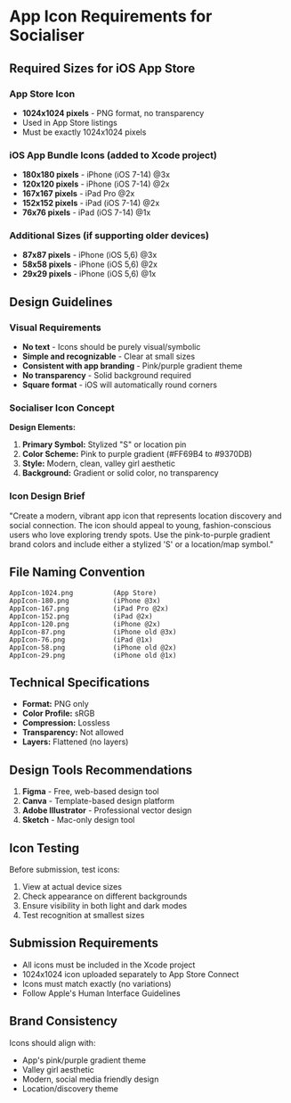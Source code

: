 # App Icon Requirements for Socialiser

## Required Sizes for iOS App Store

### App Store Icon
- **1024x1024 pixels** - PNG format, no transparency
- Used in App Store listings
- Must be exactly 1024x1024 pixels

### iOS App Bundle Icons (added to Xcode project)
- **180x180 pixels** - iPhone (iOS 7-14) @3x
- **120x120 pixels** - iPhone (iOS 7-14) @2x
- **167x167 pixels** - iPad Pro @2x
- **152x152 pixels** - iPad (iOS 7-14) @2x
- **76x76 pixels** - iPad (iOS 7-14) @1x

### Additional Sizes (if supporting older devices)
- **87x87 pixels** - iPhone (iOS 5,6) @3x
- **58x58 pixels** - iPhone (iOS 5,6) @2x
- **29x29 pixels** - iPhone (iOS 5,6) @1x

## Design Guidelines

### Visual Requirements
- **No text** - Icons should be purely visual/symbolic
- **Simple and recognizable** - Clear at small sizes
- **Consistent with app branding** - Pink/purple gradient theme
- **No transparency** - Solid background required
- **Square format** - iOS will automatically round corners

### Socialiser Icon Concept
**Design Elements:**
1. **Primary Symbol:** Stylized "S" or location pin
2. **Color Scheme:** Pink to purple gradient (#FF69B4 to #9370DB)
3. **Style:** Modern, clean, valley girl aesthetic
4. **Background:** Gradient or solid color, no transparency

### Icon Design Brief
"Create a modern, vibrant app icon that represents location discovery and social connection. The icon should appeal to young, fashion-conscious users who love exploring trendy spots. Use the pink-to-purple gradient brand colors and include either a stylized 'S' or a location/map symbol."

## File Naming Convention
```
AppIcon-1024.png          (App Store)
AppIcon-180.png           (iPhone @3x)
AppIcon-167.png           (iPad Pro @2x)
AppIcon-152.png           (iPad @2x)
AppIcon-120.png           (iPhone @2x)
AppIcon-87.png            (iPhone old @3x)
AppIcon-76.png            (iPad @1x)
AppIcon-58.png            (iPhone old @2x)
AppIcon-29.png            (iPhone old @1x)
```

## Technical Specifications
- **Format:** PNG only
- **Color Profile:** sRGB
- **Compression:** Lossless
- **Transparency:** Not allowed
- **Layers:** Flattened (no layers)

## Design Tools Recommendations
1. **Figma** - Free, web-based design tool
2. **Canva** - Template-based design platform
3. **Adobe Illustrator** - Professional vector design
4. **Sketch** - Mac-only design tool

## Icon Testing
Before submission, test icons:
1. View at actual device sizes
2. Check appearance on different backgrounds
3. Ensure visibility in both light and dark modes
4. Test recognition at smallest sizes

## Submission Requirements
- All icons must be included in the Xcode project
- 1024x1024 icon uploaded separately to App Store Connect
- Icons must match exactly (no variations)
- Follow Apple's Human Interface Guidelines

## Brand Consistency
Icons should align with:
- App's pink/purple gradient theme
- Valley girl aesthetic
- Modern, social media friendly design
- Location/discovery theme